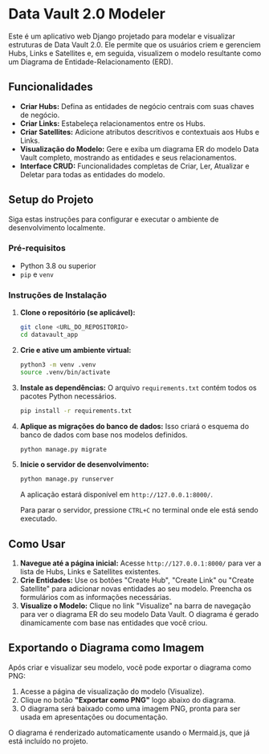 # Data Vault 2.0 Modeler

Este é um aplicativo web Django projetado para modelar e visualizar estruturas de Data Vault 2.0. Ele permite que os usuários criem e gerenciem Hubs, Links e Satellites e, em seguida, visualizem o modelo resultante como um Diagrama de Entidade-Relacionamento (ERD).

## Funcionalidades

- **Criar Hubs:** Defina as entidades de negócio centrais com suas chaves de negócio.
- **Criar Links:** Estabeleça relacionamentos entre os Hubs.
- **Criar Satellites:** Adicione atributos descritivos e contextuais aos Hubs e Links.
- **Visualização do Modelo:** Gere e exiba um diagrama ER do modelo Data Vault completo, mostrando as entidades e seus relacionamentos.
- **Interface CRUD:** Funcionalidades completas de Criar, Ler, Atualizar e Deletar para todas as entidades do modelo.

## Setup do Projeto

Siga estas instruções para configurar e executar o ambiente de desenvolvimento localmente.

### Pré-requisitos

- Python 3.8 ou superior
- `pip` e `venv`

### Instruções de Instalação

1.  **Clone o repositório (se aplicável):**
    ```bash
    git clone <URL_DO_REPOSITORIO>
    cd datavault_app
    ```

2.  **Crie e ative um ambiente virtual:**
    ```bash
    python3 -m venv .venv
    source .venv/bin/activate
    ```

3.  **Instale as dependências:**
    O arquivo `requirements.txt` contém todos os pacotes Python necessários.
    ```bash
    pip install -r requirements.txt
    ```

4.  **Aplique as migrações do banco de dados:**
    Isso criará o esquema do banco de dados com base nos modelos definidos.
    ```bash
    python manage.py migrate
    ```

5.  **Inicie o servidor de desenvolvimento:**
    ```bash
    python manage.py runserver
    ```

    A aplicação estará disponível em `http://127.0.0.1:8000/`.

    Para parar o servidor, pressione `CTRL+C` no terminal onde ele está sendo executado.

## Como Usar

1.  **Navegue até a página inicial:** Acesse `http://127.0.0.1:8000/` para ver a lista de Hubs, Links e Satellites existentes.
2.  **Crie Entidades:** Use os botões "Create Hub", "Create Link" ou "Create Satellite" para adicionar novas entidades ao seu modelo. Preencha os formulários com as informações necessárias.
3.  **Visualize o Modelo:** Clique no link "Visualize" na barra de navegação para ver o diagrama ER do seu modelo Data Vault. O diagrama é gerado dinamicamente com base nas entidades que você criou.

## Exportando o Diagrama como Imagem

Após criar e visualizar seu modelo, você pode exportar o diagrama como PNG:

1. Acesse a página de visualização do modelo (Visualize).
2. Clique no botão **"Exportar como PNG"** logo abaixo do diagrama.
3. O diagrama será baixado como uma imagem PNG, pronta para ser usada em apresentações ou documentação.

O diagrama é renderizado automaticamente usando o Mermaid.js, que já está incluído no projeto. 